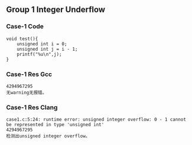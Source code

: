 ## Group 1 Integer Underflow

### Case-1 Code
```
void test(){
    unsigned int i = 0;
    unsigned int j = i - 1;
    printf("%u\n",j);
}
```

### Case-1 Res Gcc
```
4294967295
无warning无报错。
```

### Case-1 Res Clang
```
case1.c:5:24: runtime error: unsigned integer overflow: 0 - 1 cannot be represented in type 'unsigned int'
4294967295
检测出unsigned integer overflow。
```